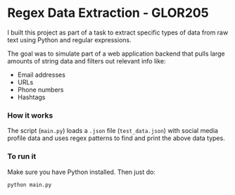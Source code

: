 
# Regex Data Extraction - GLOR205

I built this project as part of a task to extract specific types of data from raw text using Python and regular expressions.

The goal was to simulate part of a web application backend that pulls large amounts of string data and filters out relevant info like:

- Email addresses
- URLs
- Phone numbers
- Hashtags

### How it works

The script (`main.py`) loads a `.json` file (`test_data.json`) with social media profile data and uses regex patterns to find and print the above data types.

### To run it

Make sure you have Python installed. Then just do:

```bash
python main.py



